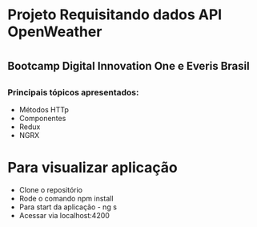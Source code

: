 <h1> Projeto Requisitando dados API OpenWeather<h1>

<h2> Bootcamp Digital Innovation One e Everis Brasil <h2>
  
  <h3> Principais tópicos apresentados:</h3>  
  <ul>
    <li>Métodos HTTp</li>
    <li>Componentes</li>
    <li>Redux</li>
    <li>NGRX</li>
  </ul>
 
 <h1> Para visualizar aplicação </h1>
 
 <ul>
 <li>Clone o repositório </li>
 <li>Rode o comando npm install</li>
 <li>Para start da aplicação - ng s </li>
 <li>Acessar via localhost:4200 </li>
 </ul>
